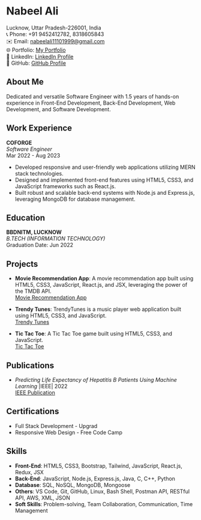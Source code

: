 # Nabeel Ali

Lucknow, Uttar Pradesh-226001, India  
📞 Phone: +91 9452412782, 8318605843  
✉️ Email: nabeelali11101999@gmail.com  
🌐 Portfolio: [My Portfolio](https://my-portfolio-tdyk.onrender.com/)  
💼 LinkedIn: [LinkedIn Profile](https://www.linkedin.com/in/nabeel-ali-66a771215/)  
🐙 GitHub: [GitHub Profile](https://github.com/nabeelali-ui)

## About Me
Dedicated and versatile Software Engineer with 1.5 years of hands-on experience in Front-End Development, Back-End Development, Web Development, and Software Development.

## Work Experience
**COFORGE**  
*Software Engineer*  
Mar 2022 - Aug 2023  
- Developed responsive and user-friendly web applications utilizing MERN stack technologies.
- Designed and implemented front-end features using HTML5, CSS3, and JavaScript frameworks such as React.js.
- Built robust and scalable back-end systems with Node.js and Express.js, leveraging MongoDB for database management.

## Education
**BBDNITM, LUCKNOW**  
*B.TECH (INFORMATION TECHNOLOGY)*  
Graduation Date: Jun 2022

## Projects
- **Movie Recommendation App**: A movie recommendation app built using HTML5, CSS3, JavaScript, React.js, and JSX, leveraging the power of the TMDB API.  
  [Movie Recommendation App](https://movieapp-4v85.onrender.com/)
  
- **Trendy Tunes**: TrendyTunes is a music player web application built using HTML5, CSS3, and JavaScript.  
  [Trendy Tunes](https://spotify-qnho.onrender.com/)
  
- **Tic Tac Toe**: A Tic Tac Toe game built using HTML5, CSS3, and JavaScript.  
  [Tic Tac Toe](https://mytictactoe-qrf1.onrender.com/)

## Publications
- *Predicting Life Expectancy of Hepatitis B Patients Using Machine Learning* |IEEE| 2022  
  [IEEE Publication](https://ieeexplore.ieee.org/document/9793025)

## Certifications
- Full Stack Development - Upgrad
- Responsive Web Design - Free Code Camp

## Skills
- **Front-End**: HTML5, CSS3, Bootstrap, Tailwind, JavaScript, React.js, Redux, JSX  
- **Back-End**: JavaScript, Node.js, Express.js, Java, C, C++, Python  
- **Database**: SQL, NoSQL, MongoDB, Mongoose  
- **Others**: VS Code, Git, GitHub, Linux, Bash Shell, Postman API, RESTful API, AWS, XML, JSON  
- **Soft Skills**: Problem-solving, Team Collaboration, Communication, Time Management  

